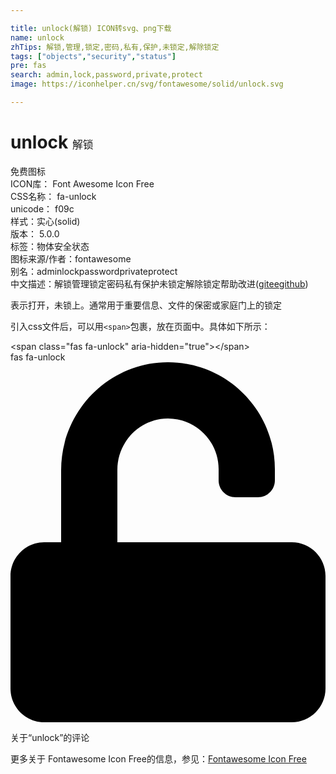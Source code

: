 ```yaml
---

title: unlock(解锁) ICON转svg、png下载
name: unlock
zhTips: 解锁,管理,锁定,密码,私有,保护,未锁定,解除锁定
tags: ["objects","security","status"]
pre: fas
search: admin,lock,password,private,protect
image: https://iconhelper.cn/svg/fontawesome/solid/unlock.svg

---
```


# unlock  <small style="font-size: 60%;font-weight: 100">解锁</small>


<div class="detail-page">
<p>
<span><span class="badge-success badge">免费图标</span> </span>
<br/>
<span>
ICON库：
<span class="badge-secondary badge">Font Awesome Icon Free</span> 
</span>
<br/>
<span>
CSS名称：
<span class="badge-secondary badge">fa-unlock</span> 
</span>
<br/>
<span>
unicode：
<span class="badge-secondary badge">f09c</span> 
<copy-btn content='f09c' btn-title=""></copy-btn>
<copy-btn :content='String.fromCodePoint(parseInt("f09c", 16))' btn-title="复制U"></copy-btn>
</span><br/><span>样式：<span class="badge-light badge">实心(solid)</span></span>
<br/>
<span>
版本：
<span class="badge-secondary badge">5.0.0</span> 
</span><br/><span>标签：<span class="badge-light badge"><router-link to="/tags/objects.html">物体</router-link></span><span class="badge-light badge"><router-link to="/tags/security.html">安全</router-link></span><span class="badge-light badge"><router-link to="/tags/status.html">状态</router-link></span></span>
<br/>
<span>图标来源/作者：<span class="badge-light badge">fontawesome</span></span> 
<br/>
<span>别名：<span class="badge-light badge">admin</span><span class="badge-light badge">lock</span><span class="badge-light badge">password</span><span class="badge-light badge">private</span><span class="badge-light badge">protect</span></span><br/><span class="zh-detail">中文描述：<span class="badge-primary badge">解锁</span><span class="badge-primary badge">管理</span><span class="badge-primary badge">锁定</span><span class="badge-primary badge">密码</span><span class="badge-primary badge">私有</span><span class="badge-primary badge">保护</span><span class="badge-primary badge">未锁定</span><span class="badge-primary badge">解除锁定</span><span class="help-link"><span>帮助改进</span>(<a href="https://gitee.com/liuwave/icon-helper/edit/master/json/fontawesome/solid/unlock.json" target="_blank" rel="noopener noreferrer">gitee</a><a href="https://github.com/liuwave/icon-helper/edit/master/json/fontawesome/solid/unlock.json" target="_blank" rel="noopener noreferrer">github</a></span>)</span><br/>
</p>
</div><div class="description description alert alert-light">表示打开，未锁上。通常用于重要信息、文件的保密或家庭门上的锁定</div>
<div class="alert alert-dark">
  <i class="fas fa-unlock fa-xs"></i>
  <i class="fas fa-unlock fa-sm"></i>
  <i class="fas fa-unlock fa-lg"></i>
  <i class="fas fa-unlock fa-2x"></i>
  <i class="fas fa-unlock fa-3x"></i>
  <i class="fas fa-unlock fa-5x"></i>
  <i class="fas fa-unlock fa-7x"></i>
</div>
<div>
  <p>引入css文件后，可以用<code>&lt;span&gt;</code>包裹，放在页面中。具体如下所示：    
  </p>
  <div class="alert alert-primary" style="font-size: 14px">
    &lt;span class="fas fa-unlock" aria-hidden="true"&gt;&lt;/span&gt;
    <copy-btn content='<span class="fas fa-unlock" aria-hidden="true"></span>'></copy-btn>
  </div>
  <div class="alert alert-secondary">
    <i class="fas fa-unlock"
    style="font-size: 24px"
    aria-hidden="true"></i> fas fa-unlock
    <copy-btn content="fas fa-unlock" btn-title="复制图标名称"></copy-btn>
  </div>
</div>
<div id="svg" class="svg-wrap">
<svg xmlns="http://www.w3.org/2000/svg" viewBox="0 0 448 512"><path d="M400 256H152V152.9c0-39.6 31.7-72.5 71.3-72.9 40-.4 72.7 32.1 72.7 72v16c0 13.3 10.7 24 24 24h32c13.3 0 24-10.7 24-24v-16C376 68 307.5-.3 223.5 0 139.5.3 72 69.5 72 153.5V256H48c-26.5 0-48 21.5-48 48v160c0 26.5 21.5 48 48 48h352c26.5 0 48-21.5 48-48V304c0-26.5-21.5-48-48-48z"/></svg>
</div>
<detail full-name='fa-unlock'></detail>

<Vssue title="关于“unlock”的评论" >关于“unlock”的评论</Vssue>
    
<div><p>更多关于  Fontawesome Icon Free的信息，参见：<a target="_blank" href="https://iconhelper.cn/fontawesome.html">Fontawesome Icon Free</a>
</p></div>
